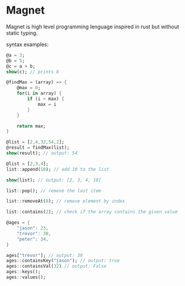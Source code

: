 # Magnet
Magnet is high level programming lenguage inspired in rust but without static typing.

syntax examples:
```dart
@a = 3;
@b = 5;
@c = a + b;
show(c); // prints 8
```

```dart
@findMax = (array) => {
    @max = 0;
    for(i in array) {
        if (i > max) {
            max = i
        }
    }

    return max;
}

@list = [2,4,32,54,2];
@result = findMax(list);
show(result); // output: 54
```

```dart
@list = [2,3,4];
list::append(10); // add 10 to the list

show(list); // output: [2, 3, 4, 10]

list::pop(); // remove the last item

list::removeAt(0); // remove element by index

list::contains(2); // check if the array contains the given value
```

```dart
@ages = {
    "jason": 23,
    "trevor": 30,
    "peter": 34,
}

ages["trevor"]; // output: 30
ages::containsKey("jason"); // output: true
ages::containsVal(32) // output: False
ages::keys();
ages::values();
```


